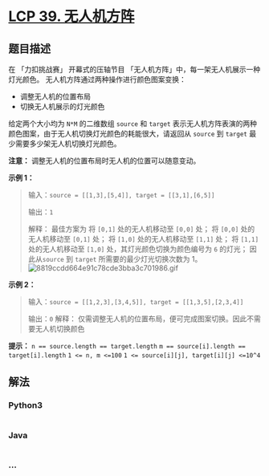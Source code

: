 # [LCP 39. 无人机方阵](https://leetcode-cn.com/problems/0jQkd0)

## 题目描述

<!-- 这里写题目描述 -->

在 「力扣挑战赛」 开幕式的压轴节目 「无人机方阵」中，每一架无人机展示一种灯光颜色。 无人机方阵通过两种操作进行颜色图案变换：

- 调整无人机的位置布局
- 切换无人机展示的灯光颜色

给定两个大小均为 `N*M` 的二维数组 `source` 和 `target` 表示无人机方阵表演的两种颜色图案，由于无人机切换灯光颜色的耗能很大，请返回从 `source` 到 `target` 最少需要多少架无人机切换灯光颜色。

**注意：** 调整无人机的位置布局时无人机的位置可以随意变动。

**示例 1：**

> 输入：`source = [[1,3],[5,4]], target = [[3,1],[6,5]]`
>
> 输出：`1`
>
> 解释：
> 最佳方案为
> 将 `[0,1]` 处的无人机移动至 `[0,0]` 处；
> 将 `[0,0]` 处的无人机移动至 `[0,1]` 处；
> 将 `[1,0]` 处的无人机移动至 `[1,1]` 处；
> 将 `[1,1]` 处的无人机移动至 `[1,0]` 处，其灯光颜色切换为颜色编号为 `6` 的灯光；
> 因此从`source` 到 `target` 所需要的最少灯光切换次数为 1。
> ![8819ccdd664e91c78cde3bba3c701986.gif](https://cdn.jsdelivr.net/gh/doocs/leetcode@main/lcp/LCP%2039.%20无人机方阵/images/1628823765-uCDaux-8819ccdd664e91c78cde3bba3c701986.gif)

**示例 2：**

> 输入：`source = [[1,2,3],[3,4,5]], target = [[1,3,5],[2,3,4]]`
>
> 输出：`0`
> 解释：
> 仅需调整无人机的位置布局，便可完成图案切换。因此不需要无人机切换颜色

**提示：**
`n == source.length == target.length`
`m == source[i].length == target[i].length`
`1 <= n, m <=100`
`1 <= source[i][j], target[i][j] <=10^4`

## 解法

<!-- 这里可写通用的实现逻辑 -->

<!-- tabs:start -->

### **Python3**

<!-- 这里可写当前语言的特殊实现逻辑 -->

```python

```

### **Java**

<!-- 这里可写当前语言的特殊实现逻辑 -->

```java

```

### **...**

```

```

<!-- tabs:end -->
